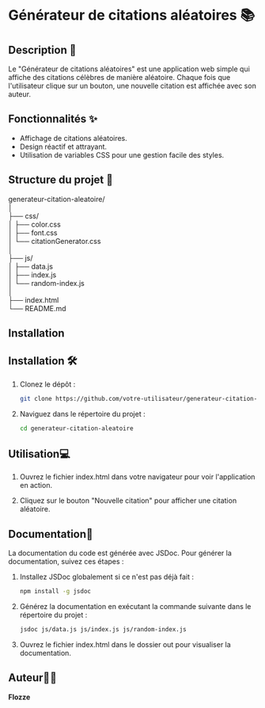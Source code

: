 # Générateur de citations aléatoires 📚

## Description 📝

Le "Générateur de citations aléatoires" est une application web simple qui affiche des citations célèbres de manière aléatoire. Chaque fois que l'utilisateur clique sur un bouton, une nouvelle citation est affichée avec son auteur.

## Fonctionnalités ✨

- Affichage de citations aléatoires.
- Design réactif et attrayant.
- Utilisation de variables CSS pour une gestion facile des styles.

## Structure du projet 📂

generateur-citation-aleatoire/ \
│ \
├── css/ \
│ ├── color.css \
│ ├── font.css \
│ └── citationGenerator.css \
│ \
├── js/ \
│ ├── data.js \
│ ├── index.js \
│ └── random-index.js \
│ \
├── index.html \
└── README.md

## Installation

## Installation 🛠️

1. Clonez le dépôt :

   ```bash
   git clone https://github.com/votre-utilisateur/generateur-citation-aleatoire.git
   ```

2. Naviguez dans le répertoire du projet :

   ```bash
   cd generateur-citation-aleatoire

   ```

## Utilisation💻

1. Ouvrez le fichier index.html dans votre navigateur pour voir l'application en action.

2. Cliquez sur le bouton "Nouvelle citation" pour afficher une citation aléatoire.

## Documentation📖

La documentation du code est générée avec JSDoc. Pour générer la documentation, suivez ces étapes :

1. Installez JSDoc globalement si ce n'est pas déjà fait :

   ```bash
   npm install -g jsdoc

   ```

2. Générez la documentation en exécutant la commande suivante dans le répertoire du projet :

   ```bash
   jsdoc js/data.js js/index.js js/random-index.js

   ```

3. Ouvrez le fichier index.html dans le dossier out pour visualiser la documentation.

## Auteur👨‍💻

**Flozze**

